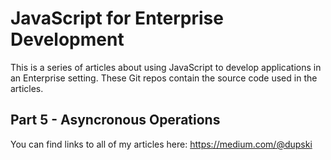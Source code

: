 # JavaScript for Enterprise Development

This is a series of articles about using JavaScript to develop applications in an Enterprise setting. These Git repos
contain the source code used in the articles.

## Part 5 - Asyncronous Operations

You can find links to all of my articles here:
https://medium.com/@dupski
